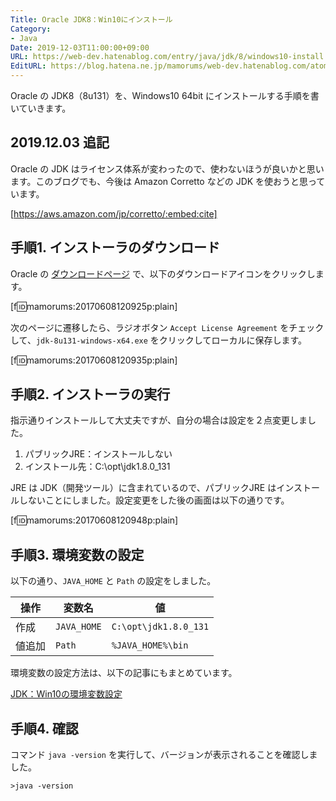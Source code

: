 ```yaml
---
Title: Oracle JDK8：Win10にインストール
Category:
- Java
Date: 2019-12-03T11:00:00+09:00
URL: https://web-dev.hatenablog.com/entry/java/jdk/8/windows10-install
EditURL: https://blog.hatena.ne.jp/mamorums/web-dev.hatenablog.com/atom/entry/13355765958053255929
---
```


Oracle の JDK8（8u131）を、Windows10 64bit にインストールする手順を書いていきます。


## 2019.12.03 追記
Oracle の JDK はライセンス体系が変わったので、使わないほうが良いかと思います。このブログでも、今後は Amazon Corretto などの JDK を使おうと思っています。

[https://aws.amazon.com/jp/corretto/:embed:cite]


## 手順1. インストーラのダウンロード
Oracle の [ダウンロードページ](http://www.oracle.com/technetwork/java/javase/downloads/index.html) で、以下のダウンロードアイコンをクリックします。

[f:id:mamorums:20170608120925p:plain]

次のページに遷移したら、ラジオボタン `Accept License Agreement` をチェックして、`jdk-8u131-windows-x64.exe` をクリックしてローカルに保存します。

[f:id:mamorums:20170608120935p:plain]


## 手順2. インストーラの実行
指示通りインストールして大丈夫ですが、自分の場合は設定を２点変更しました。

1. パブリックJRE：インストールしない
2. インストール先：C:\opt\jdk1.8.0_131


JRE は JDK（開発ツール）に含まれているので、パブリックJRE はインストールしないことにしました。設定変更をした後の画面は以下の通りです。

[f:id:mamorums:20170608120948p:plain]


## 手順3. 環境変数の設定
以下の通り、`JAVA_HOME` と `Path` の設定をしました。

| 操作    | 変数名             | 値                             |
|--------|------------------|-----------------------|
| 作成    | `JAVA_HOME` | `C:\opt\jdk1.8.0_131` |
| 値追加 | `Path`             | `%JAVA_HOME%\bin` |

環境変数の設定方法は、以下の記事にもまとめています。

[JDK：Win10の環境変数設定](/entry/java/jdk/8/windows10-env-variables)


## 手順4. 確認
コマンド `java -version` を実行して、バージョンが表示されることを確認しました。

```
>java -version
```
